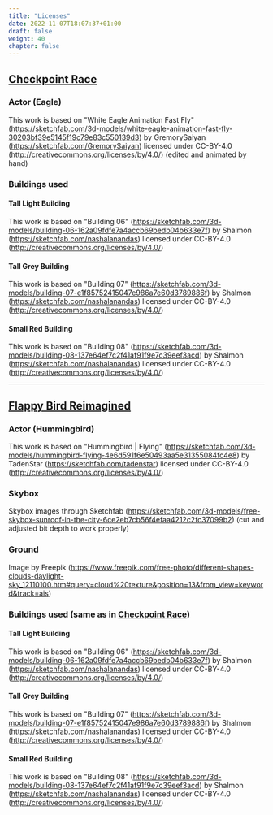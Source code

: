 ```yaml
---
title: "Licenses"
date: 2022-11-07T18:07:37+01:00
draft: false
weight: 40
chapter: false
---
```


## [Checkpoint Race](/showcase/checkpoin_race/)
### Actor (Eagle)
This work is based on "White Eagle Animation Fast Fly" (https://sketchfab.com/3d-models/white-eagle-animation-fast-fly-30203bf39e5145f19c79e83c550139d3) by GremorySaiyan (https://sketchfab.com/GremorySaiyan) licensed under CC-BY-4.0 (http://creativecommons.org/licenses/by/4.0/) (edited and animated by hand)
### Buildings used
#### Tall Light Building
This work is based on "Building 06" (https://sketchfab.com/3d-models/building-06-162a09fdfe7a4accb69bedb04b633e7f) by Shalmon (https://sketchfab.com/nashalanandas) licensed under CC-BY-4.0 (http://creativecommons.org/licenses/by/4.0/)
#### Tall Grey Building
This work is based on "Building 07" (https://sketchfab.com/3d-models/building-07-e1f85752415047e986a7e60d3789886f) by Shalmon (https://sketchfab.com/nashalanandas) licensed under CC-BY-4.0 (http://creativecommons.org/licenses/by/4.0/)
#### Small Red Building
This work is based on "Building 08" (https://sketchfab.com/3d-models/building-08-137e64ef7c2f41af91f9e7c39eef3acd) by Shalmon (https://sketchfab.com/nashalanandas) licensed under CC-BY-4.0 (http://creativecommons.org/licenses/by/4.0/)

---
## [Flappy Bird Reimagined](/showcase/flappy_bird_reimagined)
### Actor (Hummingbird)
This work is based on "Hummingbird | Flying" (https://sketchfab.com/3d-models/hummingbird-flying-4e6d591f6e50493aa5e31355084fc4e8) by TadenStar (https://sketchfab.com/tadenstar) licensed under CC-BY-4.0 (http://creativecommons.org/licenses/by/4.0/)

### Skybox
Skybox images through Sketchfab (https://sketchfab.com/3d-models/free-skybox-sunroof-in-the-city-6ce2eb7cb56f4efaa4212c2fc37099b2) (cut and adjusted bit depth to work properly)
### Ground
Image by Freepik (https://www.freepik.com/free-photo/different-shapes-clouds-daylight-sky_12110100.htm#query=cloud%20texture&position=13&from_view=keyword&track=ais)
### Buildings used (same as in [Checkpoint Race](#checkpoint-raceshowcasecheckpoin_race))
#### Tall Light Building
This work is based on "Building 06" (https://sketchfab.com/3d-models/building-06-162a09fdfe7a4accb69bedb04b633e7f) by Shalmon (https://sketchfab.com/nashalanandas) licensed under CC-BY-4.0 (http://creativecommons.org/licenses/by/4.0/)
#### Tall Grey Building
This work is based on "Building 07" (https://sketchfab.com/3d-models/building-07-e1f85752415047e986a7e60d3789886f) by Shalmon (https://sketchfab.com/nashalanandas) licensed under CC-BY-4.0 (http://creativecommons.org/licenses/by/4.0/)
#### Small Red Building
This work is based on "Building 08" (https://sketchfab.com/3d-models/building-08-137e64ef7c2f41af91f9e7c39eef3acd) by Shalmon (https://sketchfab.com/nashalanandas) licensed under CC-BY-4.0 (http://creativecommons.org/licenses/by/4.0/)
